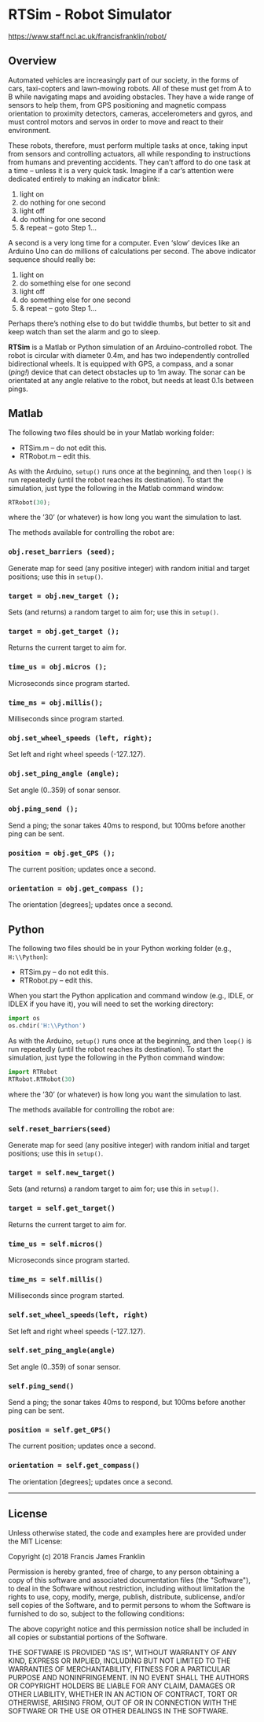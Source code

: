 RTSim - Robot Simulator
=======================

https://www.staff.ncl.ac.uk/francisfranklin/robot/

## Overview

Automated vehicles are increasingly part of our society, in the forms of cars, taxi-copters and lawn-mowing robots. All of these must get from A to B while navigating maps and avoiding obstacles. They have a wide range of sensors to help them, from GPS positioning and magnetic compass orientation to proximity detectors, cameras, accelerometers and gyros, and must control motors and servos in order to move and react to their environment.

These robots, therefore, must perform multiple tasks at once, taking input from sensors and controlling actuators, all while responding to instructions from humans and preventing accidents. They can’t afford to do one task at a time – unless it is a very quick task. Imagine if a car’s attention were dedicated entirely to making an indicator blink:

1. light on
2. do nothing for one second
3. light off
4. do nothing for one second
5. & repeat – goto Step 1…

A second is a very long time for a computer. Even ‘slow’ devices like an Arduino Uno can do millions of calculations per second. The above indicator sequence should really be:

1. light on
2. do something else for one second
3. light off
4. do something else for one second
5. & repeat – goto Step 1…

Perhaps there’s nothing else to do but twiddle thumbs, but better to sit and keep watch than set the alarm and go to sleep.

**RTSim** is a Matlab or Python simulation of an Arduino-controlled robot. The robot is circular with diameter 0.4m, and has two independently controlled bidirectional wheels. It is equipped with GPS, a compass, and a sonar (*ping!*) device that can detect obstacles up to 1m away. The sonar can be orientated at any angle relative to the robot, but needs at least 0.1s between pings.

## Matlab

The following two files should be in your Matlab working folder:

- RTSim.m – do not edit this.
- RTRobot.m – edit this.

As with the Arduino, `setup()` runs once at the beginning, and then `loop()` is run repeatedly (until the robot reaches its destination). To start the simulation, just type the following in the Matlab command window:
```python
RTRobot(30);
```
where the ’30’ (or whatever) is how long you want the simulation to last.

The methods available for controlling the robot are:

### `obj.reset_barriers (seed);`
Generate map for seed (any positive integer) with random initial and target positions; use this in `setup()`.
### `target = obj.new_target ();`
Sets (and returns) a random target to aim for; use this in `setup()`.
### `target = obj.get_target ();`
Returns the current target to aim for.
### `time_us = obj.micros ();`
Microseconds since program started.
### `time_ms = obj.millis();`
Milliseconds since program started.
### `obj.set_wheel_speeds (left, right);`
Set left and right wheel speeds (-127..127).
### `obj.set_ping_angle (angle);`
Set angle (0..359) of sonar sensor.
### `obj.ping_send ();`
Send a ping; the sonar takes 40ms to respond, but 100ms before another ping can be sent.
### `position = obj.get_GPS ();`
The current position; updates once a second.
### `orientation = obj.get_compass ();`
The orientation [degrees]; updates once a second. 

## Python

The following two files should be in your Python working folder (e.g., `H:\\Python`):

- RTSim.py – do not edit this.
- RTRobot.py – edit this.

When you start the Python application and command window (e.g., IDLE, or IDLEX if you have it), you will need to set the working directory:
```python
import os
os.chdir('H:\\Python')
```

As with the Arduino, `setup()` runs once at the beginning, and then `loop()` is run repeatedly (until the robot reaches its destination). To start the simulation, just type the following in the Python command window:
```python
import RTRobot
RTRobot.RTRobot(30)
```
where the ’30’ (or whatever) is how long you want the simulation to last.

The methods available for controlling the robot are:

### `self.reset_barriers(seed)`
Generate map for seed (any positive integer) with random initial and target positions; use this in `setup()`.
### `target = self.new_target()`
Sets (and returns) a random target to aim for; use this in `setup()`.
### `target = self.get_target()`
Returns the current target to aim for.
### `time_us = self.micros()`
Microseconds since program started.
### `time_ms = self.millis()`
Milliseconds since program started.
### `self.set_wheel_speeds(left, right)`
Set left and right wheel speeds (-127..127).
### `self.set_ping_angle(angle)`
Set angle (0..359) of sonar sensor.
### `self.ping_send()`
Send a ping; the sonar takes 40ms to respond, but 100ms before another ping can be sent.
### `position = self.get_GPS()`
The current position; updates once a second.
### `orientation = self.get_compass()`
The orientation [degrees]; updates once a second. 

--------

## License

Unless otherwise stated, the code and examples here are
provided under the MIT License:

Copyright (c) 2018 Francis James Franklin

Permission is hereby granted, free of charge, to any person
obtaining a copy of this software and associated
documentation files (the "Software"), to deal in the
Software without restriction, including without limitation
the rights to use, copy, modify, merge, publish,
distribute, sublicense, and/or sell copies of the Software,
and to permit persons to whom the Software is furnished to
do so, subject to the following conditions:

The above copyright notice and this permission notice shall
be included in all copies or substantial portions of the
Software.

THE SOFTWARE IS PROVIDED "AS IS", WITHOUT WARRANTY OF ANY
KIND, EXPRESS OR IMPLIED, INCLUDING BUT NOT LIMITED TO THE
WARRANTIES OF MERCHANTABILITY, FITNESS FOR A PARTICULAR
PURPOSE AND NONINFRINGEMENT. IN NO EVENT SHALL THE AUTHORS
OR COPYRIGHT HOLDERS BE LIABLE FOR ANY CLAIM, DAMAGES OR
OTHER LIABILITY, WHETHER IN AN ACTION OF CONTRACT, TORT OR
OTHERWISE, ARISING FROM, OUT OF OR IN CONNECTION WITH THE
SOFTWARE OR THE USE OR OTHER DEALINGS IN THE SOFTWARE.
